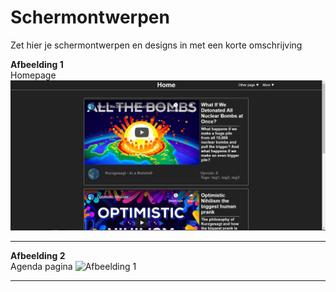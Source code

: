 # Schermontwerpen

Zet hier je schermontwerpen en designs in met een korte omschrijving

**Afbeelding 1**  
Homepage
![Afbeelding 1](Home.PNG)
___

**Afbeelding 2**  
Agenda pagina
![Afbeelding 1](agenda-1.PNG)
___
